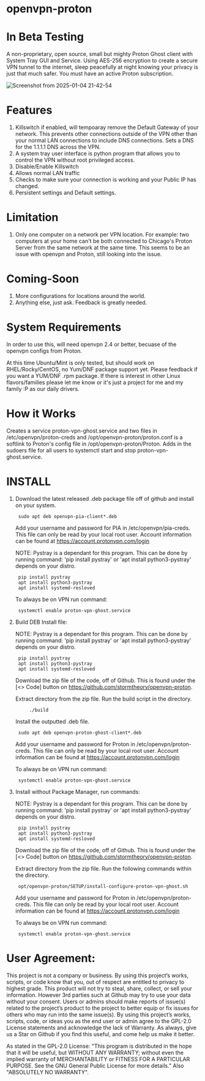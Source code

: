 # openvpn-proton
# In Beta Testing

A non-proprietary, open source, small but mighty Proton Ghost client with System Tray GUI and Service. Using AES-256 encryption to create a secure VPN tunnel to the internet, sleep peacefully at night knowing your privacy is just that much safer. You must have an active Proton subscription.

![Screenshot from 2025-01-04 21-42-54](https://github.com/user-attachments/assets/29066e4f-9906-4869-8320-adeae1067028)

# Features
1) Killswitch if enabled, will tempoaray remove the Default Gateway of your network. This prevents other connections outside of the VPN other than your normal LAN connections to include DNS connections. Sets a DNS for the 1.1.1.1 DNS across the VPN.
2) A system tray user interface is python program that allows you to control the VPN without root privileged access.
3) Disable/Enable Killswitch
4) Allows normal LAN traffic
5) Checks to make sure your connection is working and your Public IP has changed.
6) Persistent settings and Default settings.

# Limitation
1) Only one computer on a network per VPN location. For example: two computers at your home can't be both connected to Chicago's Proton Server from the same network at the same time. This seems to be an issue with openvpn and Proton, still looking into the issue.

# Coming-Soon
1) More configurations for locations around the world.
2) Anything else, just ask. Feedback is greatly needed.

# System Requirements
In order to use this, will need openvpn 2.4 or better, becuase of the openvpn configs from Proton.

At this time Ubuntu/Mint is only tested, but should work on RHEL/Rocky/CentOS, no Yum/DNF package support yet. Please feedback if you want a YUM/DNF .rpm package. If there is interest in other Linux flavors/families please let me know or it's just a project for me and my family :P as our daily drivers.

# How it Works
Creates a service proton-vpn-ghost.service and two files in /etc/openvpn/proton-creds and /opt/openvpn-proton/proton.conf is a softlink to Proton's config file in /opt/openvpn-proton/Proton. Adds in the sudoers file for all users to systemctl start and stop proton-vpn-ghost.service. 

# INSTALL
1) Download the latest released .deb package file off of github and install on your system.

		sudo apt deb openvpn-pia-client*.deb

	Add your username and password for PIA in /etc/openvpn/pia-creds. This file can only be read by your local root user. Account information can be found at https://account.protonvpn.com/login

	NOTE: Pystray is a dependant for this program. This can be done by running command: 'pip install pystray' or 'apt install python3-pystray' depends on your distro.

		pip install pystray
		apt install python3-pystray
		apt install systemd-resloved
	
 	To always be on VPN run command:

  		systemctl enable proton-vpn-ghost.service

3) Build DEB Install file:

   NOTE: Pystray is a dependant for this program. This can be done by running command: 'pip install pystray' or 'apt install python3-pystray' depends on your distro.

		pip install pystray
		apt install python3-pystray
		apt install systemd-resloved

   Download the zip file of the code, off of Github. This is found under the [<> Code] button on https://github.com/stormtheory/openvpn-proton.

   Extract directory from the zip file. Run the build script in the directory.

        	./build

   Install the outputted .deb file.

   		sudo apt deb openvpn-proton-ghost-client*.deb

   Add your username and password for Proton in /etc/openvpn/proton-creds. This file can only be read by your local root user. Account information can be found at https://account.protonvpn.com/login

   To always be on VPN run command:

   		systemctl enable proton-vpn-ghost.service

5) Install without Package Manager, run commands:
	
   NOTE: Pystray is a dependant for this program. This can be done by running command: 'pip install pystray' or 'apt install python3-pystray' depends on your distro.

		pip install pystray
		apt install python3-pystray
		apt install systemd-resloved

   Download the zip file of the code, off of Github. This is found under the [<> Code] button on https://github.com/stormtheory/openvpn-proton.

   Extract directory from the zip file. Run the following commands within the directory.

        opt/openvpn-proton/SETUP/install-configure-proton-vpn-ghost.sh 

   Add your username and password for Proton in /etc/openvpn/proton-creds. This file can only be read by your local root user. Account information can be found at https://account.protonvpn.com/login

   To always be on VPN run command:

   		systemctl enable proton-vpn-ghost.service

# User Agreement:
This project is not a company or business. By using this project’s works, scripts, or code know that you, out of respect are entitled to privacy to highest grade. This product will not try to steal, share, collect, or sell your information. However 3rd parties such at Github may try to use your data without your consent. Users or admins should make reports of issue(s) related to the project’s product to the project to better equip or fix issues for others who may run into the same issue(s). By using this project’s works, scripts, code, or ideas you as the end user or admin agree to the GPL-2.0 License statements and acknowledge the lack of Warranty. As always, give us a Star on Github if you find this useful, and come help us make it better.

As stated in the GPL-2.0 License:
    "This program is distributed in the hope that it will be useful,
    but WITHOUT ANY WARRANTY; without even the implied warranty of
    MERCHANTABILITY or FITNESS FOR A PARTICULAR PURPOSE.  See the
    GNU General Public License for more details." Also "ABSOLUTELY NO WARRANTY".
